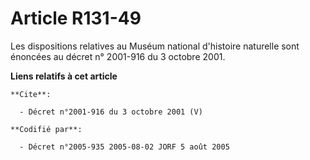 # Article R131-49

Les dispositions relatives au Muséum national d'histoire naturelle sont énoncées au décret n° 2001-916 du 3 octobre 2001.

**Liens relatifs à cet article**

	**Cite**:

	  - Décret n°2001-916 du 3 octobre 2001 (V)

	**Codifié par**:

	  - Décret n°2005-935 2005-08-02 JORF 5 août 2005
